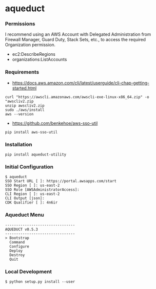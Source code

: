 # aqueduct

### Permissions

I recommend using an AWS Account with Delegated Administration from Firewall Manager, Guard Duty, Stack Sets, etc., to access the required Organization permission.

 - ec2:DescribeRegions
 - organizations:ListAccounts

### Requirements

- https://docs.aws.amazon.com/cli/latest/userguide/cli-chap-getting-started.html

```
curl "https://awscli.amazonaws.com/awscli-exe-linux-x86_64.zip" -o "awscliv2.zip
unzip awscliv2.zip
sudo ./aws/install
aws --version
```

- https://github.com/benkehoe/aws-sso-util

```
pip install aws-sso-util
```

### Installation

```
pip install aqueduct-utility
```

### Initial Configuration

```
$ aqueduct 
SSO Start URL [ ]: https://portal.awsapps.com/start
SSO Region [ ]: us-east-2
SSO Role [AWSAdministratorAccess]: 
CLI Region [ ]: us-east-2
CLI Output [json]:     
CDK Qualifier [ ]: 4n6ir
```

### Aqueduct Menu

```
--------------------------------
AQUEDUCT v0.5.3
--------------------------------
> Bootstrap
  Command
  Configure
  Deploy
  Destroy
  Quit
```

### Local Development

```
$ python setup.py install --user
```
